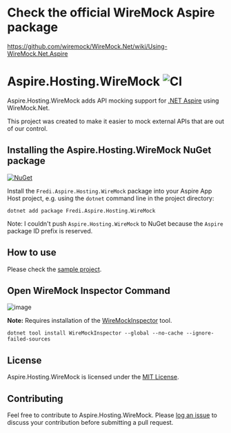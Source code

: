 # Check the official WireMock Aspire package

https://github.com/wiremock/WireMock.Net/wiki/Using-WireMock.Net.Aspire

# Aspire.Hosting.WireMock ![CI](https://github.com/fredimachado/Aspire.Hosting.WireMock/actions/workflows/ci.yml/badge.svg)

Aspire.Hosting.WireMock adds API mocking support for [.NET Aspire](https://github.com/dotnet/aspire) using WireMock.Net.

This project was created to make it easier to mock external APIs that are out of our control.

## Installing the Aspire.Hosting.WireMock NuGet package

[![NuGet](https://img.shields.io/nuget/v/Fredi.Aspire.Hosting.WireMock.svg)](https://www.nuget.org/packages/Fredi.Aspire.Hosting.WireMock)

Install the `Fredi.Aspire.Hosting.WireMock` package into your Aspire App Host project, e.g. using the `dotnet` command line in the project directory:

```shell
dotnet add package Fredi.Aspire.Hosting.WireMock
```

Note: I couldn't push `Aspire.Hosting.WireMock` to NuGet because the `Aspire` package ID prefix is reserved.

## How to use

Please check the [sample project](./samples/MockWeatherForecast).

## Open WireMock Inspector Command

![image](https://github.com/user-attachments/assets/5bd38e80-7d47-4393-bcfc-1c2c9eee48c8)

**Note:** Requires installation of the [WireMockInspector](https://github.com/WireMock-Net/WireMockInspector) tool.
```
dotnet tool install WireMockInspector --global --no-cache --ignore-failed-sources
```

## License

Aspire.Hosting.WireMock is licensed under the [MIT License](./LICENSE).

## Contributing

Feel free to contribute to Aspire.Hosting.WireMock. Please [log an issue](https://github.com/fredimachado/Aspire.Hosting.WireMock/issues/new) to discuss your contribution before submitting a pull request.
